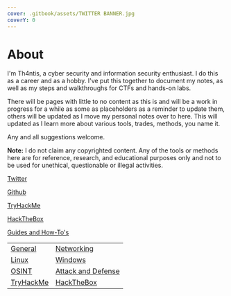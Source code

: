 ```yaml
---
cover: .gitbook/assets/TWITTER BANNER.jpg
coverY: 0
---
```


# About

I'm Th4ntis, a cyber security and information security enthusiast. I do this as a career and as a hobby. I've put this together to document my notes, as well as my steps and walkthroughs for CTFs and hands-on labs.&#x20;

There will be pages with little to no content as this is and will be a work in progress for a while as some as placeholders as a reminder to update them, others will be updated as I move my personal notes over to here. This will updated as I learn more about various tools, trades, methods, you name it.

Any and all suggestions welcome.

**Note:** I do not claim any copyrighted content. Any of the tools or methods here are for reference, research, and educational purposes only and not to be used for unethical, questionable or illegal activities.



[Twitter](https://twitter.com/Th4ntis)

[Github](https://github.com/Th4ntis)

[TryHackMe](https://tryhackme.com/p/th4ntis)

[HackTheBox](https://app.hackthebox.com/profile/274909)

[Guides and How-To's](personal/guides-and-how-tos/)

|                                  |                                                   |
| -------------------------------- | ------------------------------------------------- |
| [General](general/general-info/) | [Networking](general/networking/)                 |
| [Linux](general/linux/)          | [Windows](general/windows/)                       |
| [OSINT](general/osint/)          | [Attack and Defense](general/attack-and-defense/) |
| [TryHackMe](personal/tryhackme/) | [HackTheBox](personal/hackthebox/)                |
